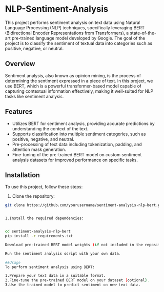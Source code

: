 # NLP-Sentiment-Analysis
This project performs sentiment analysis on text data using Natural Language Processing (NLP) techniques, specifically leveraging BERT (Bidirectional Encoder Representations from Transformers), a state-of-the-art pre-trained language model developed by Google. The goal of the project is to classify the sentiment of textual data into categories such as positive, negative, or neutral.
## Overview
Sentiment analysis, also known as opinion mining, is the process of determining the sentiment expressed in a piece of text. In this project, we use BERT, which is a powerful transformer-based model capable of capturing contextual information effectively, making it well-suited for NLP tasks like sentiment analysis.

## Features

- Utilizes BERT for sentiment analysis, providing accurate predictions by understanding the context of the text.
- Supports classification into multiple sentiment categories, such as positive, negative, and neutral.
- Pre-processing of text data including tokenization, padding, and attention mask generation.
- Fine-tuning of the pre-trained BERT model on custom sentiment analysis datasets for improved performance on specific tasks.

## Installation

To use this project, follow these steps:

1. Clone the repository:

```bash
git clone https://github.com/yourusername/sentiment-analysis-nlp-bert.git


1.Install the required dependencies:


cd sentiment-analysis-nlp-bert
pip install -r requirements.txt

Download pre-trained BERT model weights (if not included in the repository).

Run the sentiment analysis script with your own data.

##Usage
To perform sentiment analysis using BERT:

1.Prepare your text data in a suitable format.
2.Fine-tune the pre-trained BERT model on your dataset (optional).
3.Use the trained model to predict sentiment on new text data.
